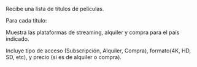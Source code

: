 Recibe una lista de títulos de películas.

Para cada título:

Muestra las plataformas de streaming, alquiler y compra para el país indicado.

Incluye tipo de acceso (Subscripción, Alquiler, Compra), formato(4K, HD, SD, etc), y precio (si es de alquiler o compra).
